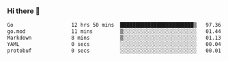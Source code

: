 ### Hi there 👋

<!--
**yeya24/yeya24** is a ✨ _special_ ✨ repository because its `README.md` (this file) appears on your GitHub profile.

Here are some ideas to get you started:

- 🔭 I’m currently working on ...
- 🌱 I’m currently learning ...
- 👯 I’m looking to collaborate on ...
- 🤔 I’m looking for help with ...
- 💬 Ask me about ...
- 📫 How to reach me: ...
- 😄 Pronouns: ...
- ⚡ Fun fact: ...
-->

<!--START_SECTION:waka-->

```txt
Go                   12 hrs 50 mins  ████████████████████████▒   97.36 %
go.mod               11 mins         ▒░░░░░░░░░░░░░░░░░░░░░░░░   01.44 %
Markdown             8 mins          ▒░░░░░░░░░░░░░░░░░░░░░░░░   01.13 %
YAML                 0 secs          ░░░░░░░░░░░░░░░░░░░░░░░░░   00.04 %
protobuf             0 secs          ░░░░░░░░░░░░░░░░░░░░░░░░░   00.01 %
```

<!--END_SECTION:waka-->
